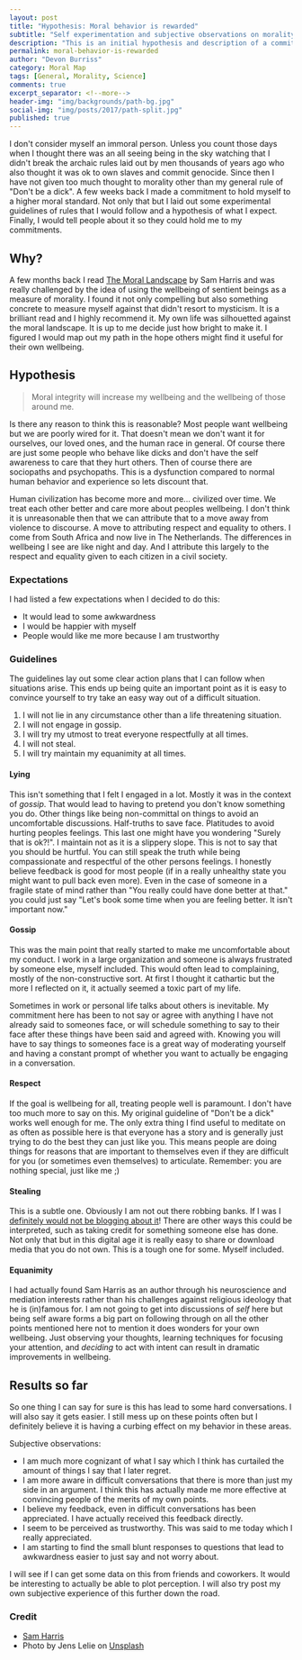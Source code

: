 ```yaml
---
layout: post
title: "Hypothesis: Moral behavior is rewarded"
subtitle: "Self experimentation and subjective observations on morality"
description: "This is an initial hypothesis and description of a commitment I have made to moral integrity in my work and personal life."
permalink: moral-behavior-is-rewarded
author: "Devon Burriss"
category: Moral Map
tags: [General, Morality, Science]
comments: true
excerpt_separator: <!--more-->
header-img: "img/backgrounds/path-bg.jpg"
social-img: "img/posts/2017/path-split.jpg"
published: true
---
```


I don't consider myself an immoral person. Unless you count those days when I thought there was an all seeing being in the sky watching that I didn't break the archaic rules laid out by men thousands of years ago who also thought it was ok to own slaves and commit genocide. Since then I have not given too much thought to morality other than my general rule of "Don't be a dick". A few weeks back I made a commitment to hold myself to a higher moral standard. Not only that but I laid out some experimental guidelines of rules that I would follow and a hypothesis of what I expect. Finally, I would tell people about it so they could hold me to my commitments.

<!--more-->

## Why?

A few months back I read [The Moral Landscape](https://www.samharris.org/books/the-moral-landscape) by Sam Harris and was really challenged by the idea of using the wellbeing of sentient beings as a measure of morality. I found it not only compelling but also something concrete to measure myself against that didn't resort to mysticism. It is a brilliant read and I highly recommend it. My own life was silhouetted against the moral landscape. It is up to me decide just how bright to make it. I figured I would map out my path in the hope others might find it useful for their own wellbeing.

## Hypothesis

> Moral integrity will increase my wellbeing and the wellbeing of those around me.

Is there any reason to think this is reasonable? Most people want wellbeing but we are poorly wired for it. That doesn't mean we don't want it for ourselves, our loved ones, and the human race in general. Of course there are just some people who behave like dicks and don't have the self awareness to care that they hurt others. Then of course there are sociopaths and psychopaths. This is a dysfunction compared to normal human behavior and experience so lets discount that.

Human civilization has become more and more... civilized over time. We treat each other better and care more about peoples wellbeing. I don't think it is unreasonable then that we can attribute that to a move away from violence to discourse. A move to attributing respect and equality to others. I come from South Africa and now live in The Netherlands. The differences in wellbeing I see are like night and day. And I attribute this largely to the respect and equality given to each citizen in a civil society.

### Expectations

I had listed a few expectations when I decided to do this:

- It would lead to some awkwardness
- I would be happier with myself
- People would like me more because I am trustworthy

### Guidelines

The guidelines lay out some clear action plans that I can follow when situations arise. This ends up being quite an important point as it is easy to convince yourself to try take an easy way out of a difficult situation.

1. I will not lie in any circumstance other than a life threatening situation.
1. I will not engage in gossip.
1. I will try my utmost to treat everyone respectfully at all times.
1. I will not steal.
1. I will try maintain my equanimity at all times.

#### Lying

This isn't something that I felt I engaged in a lot. Mostly it was in the context of *gossip*. That would lead to having to pretend you don't know something you do. Other things like being non-committal on things to avoid an uncomfortable discussions. Half-truths to save face. Platitudes to avoid hurting peoples feelings. This last one might have you wondering "Surely that is ok?!". I maintain not as it is a slippery slope. This is not to say that you should be hurtful. You can still speak the truth while being compassionate and respectful of the other persons feelings. I honestly believe feedback is good for most people (if in a really unhealthy state you might want to pull back even more). Even in the case of someone in a fragile state of mind rather than "You really could have done better at that." you could just say "Let's book some time when you are feeling better. It isn't important now."

#### Gossip

This was the main point that really started to make me uncomfortable about my conduct. I work in a large organization and someone is always frustrated by someone else, myself included. This would often lead to complaining, mostly of the non-constructive sort. At first I thought it cathartic but the more I reflected on it, it actually seemed a toxic part of my life.

Sometimes in work or personal life talks about others is inevitable. My commitment here has been to not say or agree with anything I have not already said to someones face, or will schedule something to say to their face after these things have been said and agreed with. Knowing you will have to say things to someones face is a great way of moderating yourself and having a constant prompt of whether you want to actually be engaging in a conversation.

#### Respect

If the goal is wellbeing for all, treating people well is paramount. I don't have too much more to say on this. My original guideline of "Don't be a dick" works well enough for me. The only extra thing I find useful to meditate on as often as possible here is that everyone has a story and is generally just trying to do the best they can just like you. This means people are doing things for reasons that are important to themselves even if they are difficult for you (or sometimes even themselves) to articulate. Remember: you are nothing special, just like me ;)

#### Stealing

This is a subtle one. Obviously I am not out there robbing banks. If I was I [definitely would not be blogging about it](https://www.youtube.com/watch?v=Do3PQR6Tvss)! There are other ways this could be interpreted, such as taking credit for something someone else has done.  
Not only that but in this digital age it is really easy to share or download media that you do not own. This is a tough one for some. Myself included.

#### Equanimity

I had actually found Sam Harris as an author through his neuroscience and mediation interests rather than his challenges against religious ideology that he is (in)famous for. I am not going to get into discussions of *self* here but being self aware forms a big part on following through on all the other points mentioned here not to mention it does wonders for your own wellbeing. Just observing your thoughts, learning techniques for focusing your attention, and *deciding* to act with intent can result in dramatic improvements in wellbeing.

## Results so far

So one thing I can say for sure is this has lead to some hard conversations. I will also say it gets easier. I still mess up on these points often but I definitely believe it is having a curbing effect on my behavior in these areas.

Subjective observations:

- I am much more cognizant of what I say which I think has curtailed the amount of things I say that I later regret.
- I am more aware in difficult conversations that there is more than just my side in an argument. I think this has actually made me more effective at convincing people of the merits of my own points.
- I believe my feedback, even in difficult conversations has been appreciated. I have actually received this feedback directly.
- I seem to be perceived as trustworthy. This was said to me today which I really appreciated.
- I am starting to find the small blunt responses to questions that lead to awkwardness easier to just say and not worry about.

I will see if I can get some data on this from friends and coworkers. It would be interesting to actually be able to plot perception. I will also try post my own subjective experience of this further down the road.

### Credit

- [Sam Harris](https://www.samharris.org/)
- Photo by Jens Lelie on [Unsplash](https://unsplash.com/photos/u0vgcIOQG08)